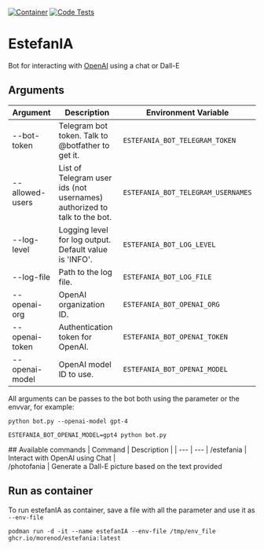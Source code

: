 [![Container](https://github.com/morenod/estefanIA/actions/workflows/container-publish.yml/badge.svg)](https://github.com/morenod/estefanIA/actions/workflows/container-publish.yml) [![Code Tests](https://github.com/morenod/estefanIA/actions/workflows/code-tests.yml/badge.svg)](https://github.com/morenod/estefanIA/actions/workflows/code-tests.yml)

# EstefanIA
Bot for interacting with [OpenAI](https://openai.com/) using a chat or Dall-E

## Arguments
| Argument | Description | Environment Variable |
| --- | --- | --- |
| --bot-token | Telegram bot token. Talk to @botfather to get it. | `ESTEFANIA_BOT_TELEGRAM_TOKEN` |
| --allowed-users | List of Telegram user ids (not usernames) authorized to talk to the bot. | `ESTEFANIA_BOT_TELEGRAM_USERNAMES` |
| --log-level | Logging level for log output. Default value is 'INFO'. | `ESTEFANIA_BOT_LOG_LEVEL` |
| --log-file | Path to the log file. | `ESTEFANIA_BOT_LOG_FILE` |
| --openai-org | OpenAI organization ID. | `ESTEFANIA_BOT_OPENAI_ORG` |
| --openai-token | Authentication token for OpenAI. | `ESTEFANIA_BOT_OPENAI_TOKEN` |
| --openai-model | OpenAI model ID to use. | `ESTEFANIA_BOT_OPENAI_MODEL` |

All arguments can be passes to the bot both using the parameter or the envvar, for example:

```
python bot.py --openai-model gpt-4
```
```
ESTEFANIA_BOT_OPENAI_MODEL=gpt4 python bot.py
```

## Available commands
| Command | Description |
| --- | --- |
/estefania | Interact with OpenAI using Chat |  
/photofania  | Generate a Dall-E picture based on the text provided

## Run as container
To run estefanIA as container, save a file with all the parameter and use it as `--env-file`
```
podman run -d -it --name estefanIA --env-file /tmp/env_file ghcr.io/morenod/estefania:latest
```
